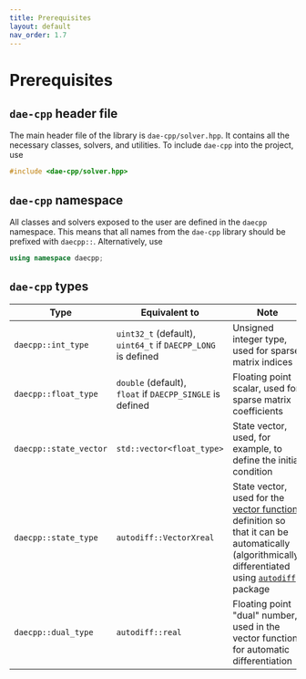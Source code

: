 ```yaml
---
title: Prerequisites
layout: default
nav_order: 1.7
---
```


# Prerequisites

## `dae-cpp` header file

The main header file of the library is `dae-cpp/solver.hpp`. It contains all the necessary classes, solvers, and utilities. To include `dae-cpp` into the project, use

```cpp
#include <dae-cpp/solver.hpp>
```

## `dae-cpp` namespace

All classes and solvers exposed to the user are defined in the `daecpp` namespace. This means that all names from the `dae-cpp` library should be prefixed with `daecpp::`. Alternatively, use

```cpp
using namespace daecpp;
```

## `dae-cpp` types

| Type | Equivalent to | Note |
| ---- | ------------- | ---- |
| `daecpp::int_type` | `uint32_t` (default), <br> `uint64_t` if `DAECPP_LONG` is defined | Unsigned integer type, used for sparse matrix indices |
| `daecpp::float_type` | `double` (default), <br> `float` if `DAECPP_SINGLE` is defined | Floating point scalar, used for sparse matrix coefficients |
| `daecpp::state_vector` | `std::vector<float_type>` | State vector, used, for example, to define the initial condition |
| `daecpp::state_type` | `autodiff::VectorXreal` | State vector, used for the [vector function](vector-function.html) definition so that it can be automatically (algorithmically) differentiated using [`autodiff`](https://autodiff.github.io/) package |
| `daecpp::dual_type` | `autodiff::real` | Floating point "dual" number, used in the vector function for automatic differentiation |
